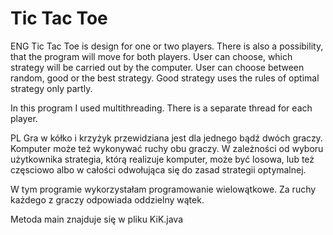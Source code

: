 # Tic Tac Toe

ENG
Tic Tac Toe is design for one or two players. There is also a possibility, that the program will move for both players. User can choose, which strategy will be carried out by the computer. User can choose between random, good or the best strategy. Good strategy uses the rules of optimal strategy only partly.

In this program I used multithreading. There is a separate thread for each player.

PL
Gra w kółko i krzyżyk przewidziana jest dla jednego bądź dwóch graczy. Komputer może też wykonywać ruchy obu graczy. W zależności od wyboru użytkownika strategia, którą realizuje komputer, może być losowa, lub też częsciowo albo w całości odwołująca się do zasad strategii optymalnej.

W tym programie wykorzystałam programowanie wielowątkowe. Za ruchy każdego z graczy odpowiada oddzielny wątek.

Metoda main znajduje się w pliku KiK.java
